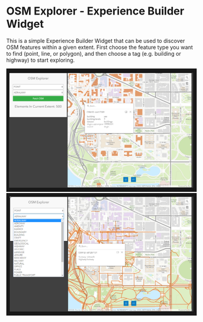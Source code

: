 # OSM Explorer - Experience Builder Widget

This is a simple Experience Builder Widget that can be used to discover OSM features within a
given extent. First choose the feature type you want to find (point, line, or polygon), and then
choose a tag (e.g. building or highway) to start exploring. 

![](overview_a.png)
![](overview_b.png)